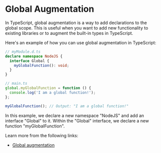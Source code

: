 # Global Augmentation

In TypeScript, global augmentation is a way to add declarations to the global scope. This is useful when you want to add new functionality to existing libraries or to augment the built-in types in TypeScript.

Here's an example of how you can use global augmentation in TypeScript:

```typescript
// myModule.d.ts
declare namespace NodeJS {
  interface Global {
    myGlobalFunction(): void;
  }
}

// main.ts
global.myGlobalFunction = function () {
  console.log('I am a global function!');
};

myGlobalFunction(); // Output: "I am a global function!"
```

In this example, we declare a new namespace "NodeJS" and add an interface "Global" to it. Within the "Global" interface, we declare a new function "myGlobalFunction".

Learn more from the following links:

- [Global augmentation](https://www.typescriptlang.org/docs/handbook/declaration-merging.html#global-augmentation)
